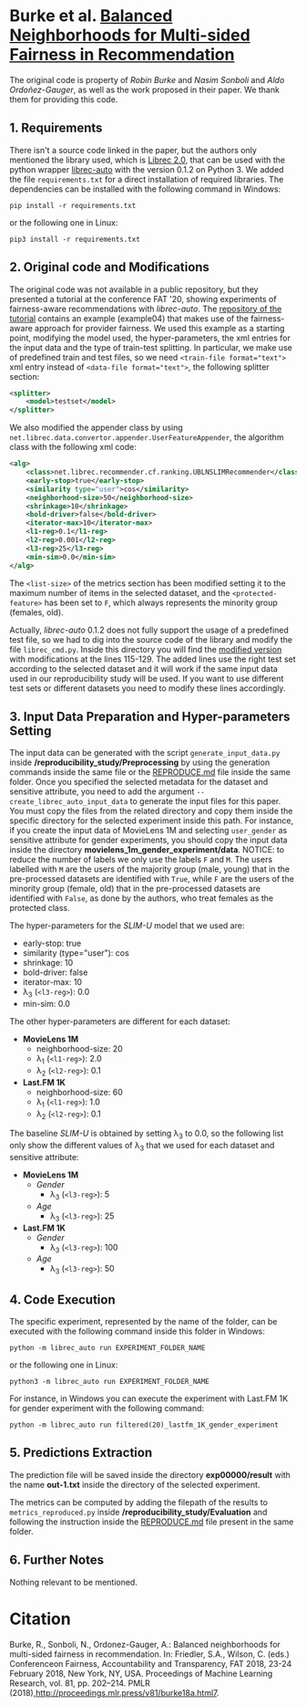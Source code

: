 # Burke et al. [Balanced Neighborhoods for Multi-sided Fairness in Recommendation](https://proceedings.mlr.press/v81/burke18a.html)
The original code is property of *Robin Burke* and *Nasim Sonboli* and *Aldo Ordo&ntilde;ez-Gauger*, as well as the work proposed in their paper.
We thank them for providing this code.

## 1. Requirements
There isn't a source code linked in the paper, but the authors only mentioned the library used, which is [Librec 2.0](https://github.com/that-recsys-lab/librec/tree/2.0.0), that can be used with
the python wrapper [librec-auto](https://github.com/that-recsys-lab/librec-auto) with the version 0.1.2 on Python 3.
We added the file `requirements.txt` for a direct installation of required libraries. The dependencies can be installed with the following command in Windows:
```shell script
pip install -r requirements.txt
```
or the following one in Linux:
```shell script
pip3 install -r requirements.txt
```

## 2. Original code and Modifications
The original code was not available in a public repository, but they presented a tutorial at the conference FAT '20, showing experiments of fairness-aware
recommendations with *librec-auto*. The [repository of the tutorial](https://github.com/that-recsys-lab/librec-auto-tutorial) contains an example (example04) that makes use
of the fairness-aware approach for provider fairness. We used this example as a starting point, modifying the model used, the hyper-parameters, the xml entries
for the input data and the type of train-test splitting.
In particular, we make use of predefined train and test files, so we need `<train-file format="text">` xml entry instead of `<data-file format="text">`,
the following splitter section:
```xml
<splitter>
	<model>testset</model>
</splitter>
```
We also modified the appender class by using `net.librec.data.convertor.appender.UserFeatureAppender`, the algorithm class with the following xml code:
```xml
<alg>
	<class>net.librec.recommender.cf.ranking.UBLNSLIMRecommender</class>
	<early-stop>true</early-stop>
	<similarity type="user">cos</similarity>
	<neighborhood-size>50</neighborhood-size>
	<shrinkage>10</shrinkage>
	<bold-driver>false</bold-driver>
	<iterator-max>10</iterator-max>
	<l1-reg>0.1</l1-reg>
	<l2-reg>0.001</l2-reg>
	<l3-reg>25</l3-reg>
	<min-sim>0.0</min-sim>
</alg>
```
The `<list-size>` of the metrics section has been modified setting it to the maximum number of items in the selected dataset, and the `<protected-feature>`
has been set to `F`, which always represents the minority group (females, old).

Actually, *librec-auto* 0.1.2 does not fully support the usage of a predefined test file, so we had to dig into the source code of the library and modify
the file `librec_cmd.py`. Inside this directory you will find the [modified version](librec_cmd.py) with modifications at the lines 115\-129.
The added lines use the right test set according to the selected dataset and it will work if the same input data used in our reproducibility study
will be used. If you want to use different test sets or different datasets you need to modify these lines accordingly.

## 3. Input Data Preparation and Hyper-parameters Setting
The input data can be generated with the script `generate_input_data.py` inside **/reproducibility_study/Preprocessing** by using the generation commands
inside the same file or the [REPRODUCE.md](../../Preprocessing/REPRODUCE.md) file inside the same folder. Once you specified the selected metadata for the dataset and sensitive attribute,
you need to add the argument `--create_librec_auto_input_data` to generate the input files for this paper. You must copy the files from the
related directory and copy them inside the specific directory for the selected experiment inside this path. For instance, if you create the input data
of MovieLens 1M and selecting `user_gender` as sensitive attribute for gender experiments, you should copy the input data inside the directory **movielens_1m_gender_experiment/data**.
NOTICE: to reduce the number of labels we only use the labels `F` and `M`. The users labelled with `M` are the users of the majority group (male, young)
that in the pre-processed datasets are identified with `True`, while `F` are the users of the minority group (female, old) that in the pre-processed datasets
are identified with `False`, as done by the authors, who treat females as the protected class.

The hyper-parameters for the *SLIM-U* model that we used are:
- early-stop: true
- similarity (type="user"): cos
- shrinkage: 10
- bold-driver: false
- iterator-max: 10
- &#955;<sub>3</sub> (`<l3-reg>`): 0.0
- min-sim: 0.0

The other hyper-parameters are different for each dataset:

- **MovieLens 1M**
    - neighborhood-size: 20
    - &#955;<sub>1</sub> (`<l1-reg>`): 2.0
    - &#955;<sub>2</sub> (`<l2-reg>`): 0.1
- **Last.FM 1K**
    - neighborhood-size: 60
    - &#955;<sub>1</sub> (`<l1-reg>`): 1.0
    - &#955;<sub>2</sub> (`<l2-reg>`): 0.1

The baseline *SLIM-U* is obtained by setting &#955;<sub>3</sub> to 0.0, so the following list only show the different
values of &#955;<sub>3</sub> that we used for each dataset and sensitive attribute:

- **MovieLens 1M**
    - *Gender*
        - &#955;<sub>3</sub> (`<l3-reg>`): 5
    - *Age*
        - &#955;<sub>3</sub> (`<l3-reg>`): 25
- **Last.FM 1K**
    - *Gender*
        - &#955;<sub>3</sub> (`<l3-reg>`): 100
    - *Age*
        - &#955;<sub>3</sub> (`<l3-reg>`): 50

## 4. Code Execution
The specific experiment, represented by the name of the folder, can be executed with the following command inside this folder in Windows:
```shell script
python -m librec_auto run EXPERIMENT_FOLDER_NAME
```
or the following one in Linux:
```shell script
python3 -m librec_auto run EXPERIMENT_FOLDER_NAME
```
For instance, in Windows you can execute the experiment with Last.FM 1K for gender experiment with the following command:
```shell script
python -m librec_auto run filtered(20)_lastfm_1K_gender_experiment
```

## 5. Predictions Extraction
The prediction file will be saved inside the directory **exp00000/result** with the name **out-1.txt** inside the directory of the selected experiment.

The metrics can be computed by adding the filepath of the results to `metrics_reproduced.py` inside **/reproducibility_study/Evaluation** and following
the instruction inside the [REPRODUCE.md](../../Evaluation/REPRODUCE.md) file present in the same folder.

## 6. Further Notes
Nothing relevant to be mentioned.

# Citation
Burke, R., Sonboli, N., Ordonez-Gauger, A.: Balanced neighborhoods for multi-sided fairness in recommendation. In: Friedler, S.A., Wilson, C. 
(eds.) Conferenceon Fairness, Accountability and Transparency, FAT 2018, 23-24 February 2018, New York, NY, USA. Proceedings of Machine 
Learning Research, vol. 81, pp. 202–214. PMLR (2018),http://proceedings.mlr.press/v81/burke18a.html7.
